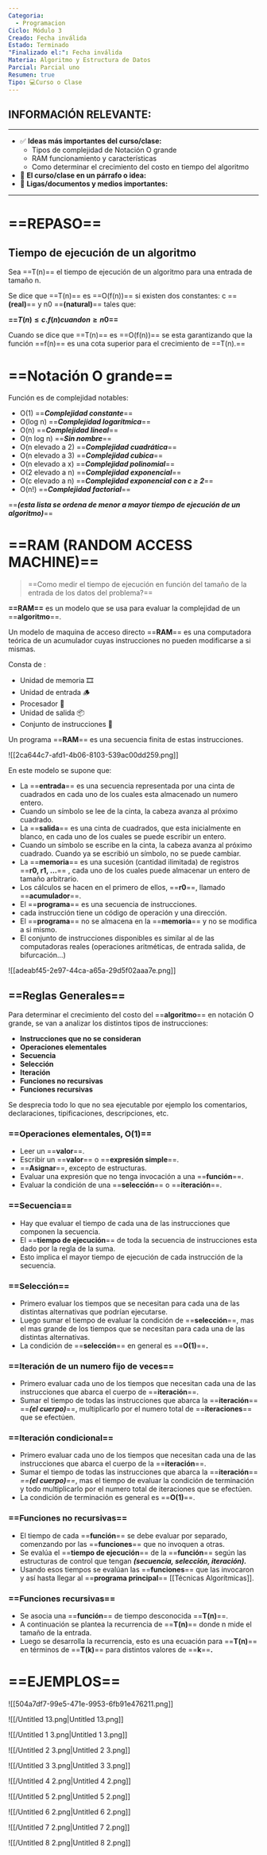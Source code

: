 ```yaml
---
Categoria:
  - Programacion
Ciclo: Módulo 3
Creado: Fecha inválida
Estado: Terminado
"Finalizado el:": Fecha inválida
Materia: Algoritmo y Estructura de Datos
Parcial: Parcial uno
Resumen: true
Tipo: 💻Curso o Clase
---
```

## INFORMACIÓN RELEVANTE:

---

- ✅ **Ideas más importantes del curso/clase:**
    - Tipos de complejidad de Notación O grande
    - RAM funcionamiento y características
    - Como determinar el crecimiento del costo en tiempo del algoritmo
- 📕 **El curso/clase en un párrafo o idea:**
- 📎 **Ligas/documentos y medios importantes:**

---

# ==REPASO==

## Tiempo de ejecución de un algoritmo

Sea ==T(n)== el tiempo de ejecución de un algoritmo para una entrada de tamaño n.

Se dice que ==T(n)== es ==O(f(n))== si existen dos constantes: c ==**(real)**== y n0 ==**(natural)**== tales que:

**==$T(n) ≤ c . f(n) cuando n ≥ n0$==**﻿

Cuando se dice que ==T(n)== es ==O(f(n))== se esta garantizando que la función ==f(n)== es una cota superior para el crecimiento de ==T(n).==

  

# ==Notación O grande==

Función es de complejidad notables:

- O(1) ==**_Complejidad constante_**==
- O(log n) ==_**Complejidad logarítmica**_==
- O(n) ==_**Complejidad lineal**_==
- O(n log n) ==_**Sin nombre**_==
- O(n elevado a 2) ==_**Complejidad cuadrática**_==
- O(n elevado a 3) ==_**Complejidad cubica**_==
- O(n elevado a x) ==_**Complejidad polinomial**_==
- O(2 elevado a n) ==**_Complejidad exponencial_**==
- O(c elevado a n) ==_**Complejidad exponencial con c ≥ 2**_==
- O(n!) ==**_Complejidad factorial_**==

==**_(esta lista se ordena de menor a mayor tiempo de ejecución de un algoritmo)_**==

# ==RAM (RANDOM ACCESS MACHINE)==

> ==Como medir el tiempo de ejecución en función del tamaño de la entrada de los datos del problema?==

**==RAM==** es un modelo que se usa para evaluar la complejidad de un ==**algoritmo**==.

Un modelo de maquina de acceso directo ==**RAM**== es una computadora teórica de un acumulador cuyas instrucciones no pueden modificarse a si mismas.

Consta de :

- Unidad de memoria 🎞️
- Unidad de entrada 🪵
- Procesador 🧠
- Unidad de salida 📦
- Conjunto de instrucciones 📝

Un programa ==**RAM**== es una secuencia finita de estas instrucciones.

![[2ca644c7-afd1-4b06-8103-539ac00dd259.png]]

En este modelo se supone que:

- La ==**entrada**== es una secuencia representada por una cinta de cuadrados en cada uno de los cuales esta almacenado un numero entero.
- Cuando un símbolo se lee de la cinta, la cabeza avanza al próximo cuadrado.
- La ==**salida**== es una cinta de cuadrados, que esta inicialmente en blanco, en cada uno de los cuales se puede escribir un entero.
- Cuando un símbolo se escribe en la cinta, la cabeza avanza al próximo cuadrado. Cuando ya se escribió un símbolo, no se puede cambiar.
- La ==**memoria**== es una sucesión (cantidad ilimitada) de registros ==**r0, r1, …**== , cada uno de los cuales puede almacenar un entero de tamaño arbitrario.
- Los cálculos se hacen en el primero de ellos, ==**r0**==, llamado ==**acumulador**==.
- El ==**programa**== es una secuencia de instrucciones.
- cada instrucción tiene un código de operación y una dirección.
- El ==**programa**== no se almacena en la ==**memoria**== y no se modifica a si mismo.
- El conjunto de instrucciones disponibles es similar al de las computadoras reales (operaciones aritméticas, de entrada salida, de bifurcación…)

![[adeabf45-2e97-44ca-a65a-29d5f02aaa7e.png]]

  

## ==Reglas Generales==

Para determinar el crecimiento del costo del ==**algoritmo**== en notación O grande, se van a analizar los distintos tipos de instrucciones:

- **Instrucciones que no se consideran**
- **Operaciones elementales**
- **Secuencia**
- **Selección**
- **Iteración**
- **Funciones no recursivas**
- **Funciones recursivas**

  

Se desprecia todo lo que no sea ejecutable por ejemplo los comentarios, declaraciones, tipificaciones, descripciones, etc.

### ==Operaciones elementales, O(1)==

- Leer un ==**valor**==.
- Escribir un ==**valor**== o ==**expresión simple**==.
- ==**Asignar**==, excepto de estructuras.
- Evaluar una expresión que no tenga invocación a una ==**función**==.
- Evaluar la condición de una ==**selección**== o ==**iteración**==.

### ==Secuencia==

- Hay que evaluar el tiempo de cada una de las instrucciones que componen la secuencia.
- El ==**tiempo de ejecución**== de toda la secuencia de instrucciones esta dado por la regla de la suma.
- Esto implica el mayor tiempo de ejecución de cada instrucción de la secuencia.

### ==Selección==

- Primero evaluar los tiempos que se necesitan para cada una de las distintas alternativas que podrían ejecutarse.
- Luego sumar el tiempo de evaluar la condición de ==**selección**==, mas el mas grande de los tiempos que se necesitan para cada una de las distintas alternativas.
- La condición de ==**selección**== en general es ==**O(1)**==**.**

### ==Iteración de un numero fijo de veces==

- Primero evaluar cada uno de los tiempos que necesitan cada una de las instrucciones que abarca el cuerpo de ==**iteración**==.
- Sumar el tiempo de todas las instrucciones que abarca la ==**iteración**== ==**_(el cuerpo)_**==, multiplicarlo por el numero total de ==**iteraciones**== que se efectúen.

### ==Iteración condicional==

- Primero evaluar cada uno de los tiempos que necesitan cada una de las instrucciones que abarca el cuerpo de la ==**iteración**==.
- Sumar el tiempo de todas las instrucciones que abarca la ==**iteración**== _==**(el cuerpo)**==_, mas el tiempo de evaluar la condición de terminación y todo multiplicarlo por el numero total de iteraciones que se efectúen.
- La condición de terminación es general es ==**O(1)**==.

### ==Funciones no recursivas==

- El tiempo de cada ==**función**== se debe evaluar por separado, comenzando por las ==**funciones**== que no invoquen a otras.
- Se evalúa el ==**tiempo de ejecución**== de la ==**función**== según las estructuras de control que tengan _**(secuencia, selección, iteración).**_
- Usando esos tiempos se evalúan las ==**funciones**== que las invocaron y así hasta llegar al ==**programa principal**== [[Técnicas Algorítmicas]].

### ==Funciones recursivas==

- Se asocia una ==**función**== de tiempo desconocida ==**T(n)**==.
- A continuación se plantea la recurrencia de ==**T(n)**== donde n mide el tamaño de la entrada.
- Luego se desarrolla la recurrencia, esto es una ecuación para ==**T(n)**== en términos de ==**T(k)**== para distintos valores de ==**k**==**.**

# ==EJEMPLOS==

![[504a7df7-99e5-471e-9953-6fb91e476211.png]]

![[/Untitled 13.png|Untitled 13.png]]

![[/Untitled 1 3.png|Untitled 1 3.png]]

![[/Untitled 2 3.png|Untitled 2 3.png]]

![[/Untitled 3 3.png|Untitled 3 3.png]]

![[/Untitled 4 2.png|Untitled 4 2.png]]

![[/Untitled 5 2.png|Untitled 5 2.png]]

![[/Untitled 6 2.png|Untitled 6 2.png]]

![[/Untitled 7 2.png|Untitled 7 2.png]]

![[/Untitled 8 2.png|Untitled 8 2.png]]
